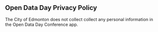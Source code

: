 ## Open Data Day Privacy Policy
The City of Edmonton does not collect collect any personal information in the Open Data Day Conference app.
